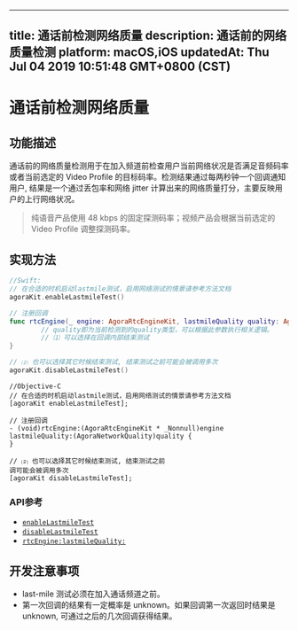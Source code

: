 
---
title: 通话前检测网络质量
description: 通话前的网络质量检测
platform: macOS,iOS
updatedAt: Thu Jul 04 2019 10:51:48 GMT+0800 (CST)
---
# 通话前检测网络质量
## 功能描述

通话前的网络质量检测用于在加入频道前检查用户当前网络状况是否满足音频码率或者当前选定的 Video Profile 的目标码率。检测结果通过每两秒钟一个回调通知用户, 结果是一个通过丢包率和网络 jitter 计算出来的网络质量打分，主要反映用户的上行网络状况。

> 纯语音产品使用 48 kbps 的固定探测码率；视频产品会根据当前选定的 Video Profile 调整探测码率。

## 实现方法

```swift
//Swift:
// 在合适的时机启动lastmile测试，启用网络测试的情景请参考方法文档
agoraKit.enableLastmileTest()

// 注册回调
func rtcEngine(_ engine: AgoraRtcEngineKit, lastmileQuality quality: AgoraNetworkQuality) {
        // quality即为当前检测到的quality类型，可以根据此参数执行相关逻辑。
        // ⑴ 可以选择在回调内部结束测试
}

// ⑵ 也可以选择其它时候结束测试, 结束测试之前可能会被调用多次
agoraKit.disableLastmileTest()
```

```oc
//Objective-C
// 在合适的时机启动lastmile测试，启用网络测试的情景请参考方法文档
[agoraKit enableLastmileTest];

// 注册回调
- (void)rtcEngine:(AgoraRtcEngineKit * _Nonnull)engine lastmileQuality:(AgoraNetworkQuality)quality {
}

// ⑵ 也可以选择其它时候结束测试, 结束测试之前
调可能会被调用多次
[agoraKit disableLastmileTest];
```

### API参考

- [`enableLastmileTest`](https://docs.agora.io/cn/Video/API%20Reference/oc/Classes/AgoraRtcEngineKit.html#//api/name/enableLastmileTest)
- [`disableLastmileTest`](https://docs.agora.io/cn/Video/API%20Reference/oc/Classes/AgoraRtcEngineKit.html#//api/name/disableLastmileTest)
- [`rtcEngine:lastmileQuality:`](https://docs.agora.io/cn/Video/API%20Reference/oc/Protocols/AgoraRtcEngineDelegate.html#//api/name/rtcEngine:lastmileQuality:)

## 开发注意事项

- last-mile 测试必须在加入通话频道之前。
- 第一次回调的结果有一定概率是 unknown。如果回调第一次返回时结果是 unknown, 可通过之后的几次回调获得结果。
